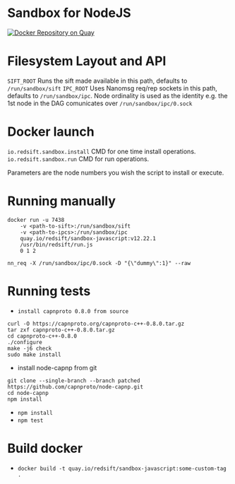 # Sandbox for NodeJS
[![Docker Repository on Quay](https://quay.io/repository/redsift/sandbox-javascript/status "Docker Repository on Quay")](https://quay.io/repository/redsift/sandbox-javascript)

# Filesystem Layout and API

`SIFT_ROOT` Runs the sift made available in this path, defaults to `/run/sandbox/sift`
`IPC_ROOT` Uses Nanomsg req/rep sockets in this path, defaults to `/run/sandbox/ipc`. Node ordinality is used as the identity e.g. the 1st node in the DAG comunicates over `/run/sandbox/ipc/0.sock`

# Docker launch

`io.redsift.sandbox.install` CMD for one time install operations.
`io.redsift.sandbox.run` CMD for run operations.

Parameters are the node numbers you wish the script to install or execute.

# Running manually

	docker run -u 7438
		-v <path-to-sift>:/run/sandbox/sift
		-v <path-to-ipcs>:/run/sandbox/ipc
		quay.io/redsift/sandbox-javascript:v12.22.1
		/usr/bin/redsift/run.js
		0 1 2

`nn_req -X /run/sandbox/ipc/0.sock -D "{\"dummy\":1}" --raw`


# Running tests
 - `install capnproto 0.8.0 from source`
 ```
 curl -O https://capnproto.org/capnproto-c++-0.8.0.tar.gz
 tar zxf capnproto-c++-0.8.0.tar.gz
 cd capnproto-c++-0.8.0
 ./configure
 make -j6 check
 sudo make install
 ```
 - install node-capnp from git
 ```
 git clone --single-branch --branch patched https://github.com/capnproto/node-capnp.git
 cd node-capnp
 npm install
 ```
 - `npm install`
 - `npm test`

# Build docker
 - `docker build -t quay.io/redsift/sandbox-javascript:some-custom-tag .`
